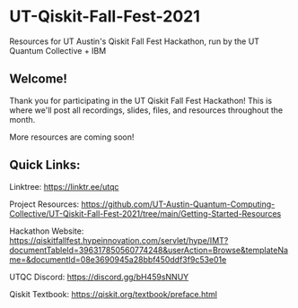 # UT-Qiskit-Fall-Fest-2021
Resources for UT Austin's Qiskit Fall Fest Hackathon, run by the UT Quantum Collective + IBM

## Welcome!
Thank you for participating in the UT Qiskit Fall Fest Hackathon! This is where we'll post all recordings, slides, files, and resources throughout the month.

More resources are coming soon!

## Quick Links:
Linktree: https://linktr.ee/utqc

Project Resources: https://github.com/UT-Austin-Quantum-Computing-Collective/UT-Qiskit-Fall-Fest-2021/tree/main/Getting-Started-Resources

Hackathon Website: https://qiskitfallfest.hypeinnovation.com/servlet/hype/IMT?documentTableId=396317850560774248&userAction=Browse&templateName=&documentId=08e3690945a28bbf450ddf3f9c53e01e

UTQC Discord: https://discord.gg/bH459sNNUY

Qiskit Textbook: https://qiskit.org/textbook/preface.html
